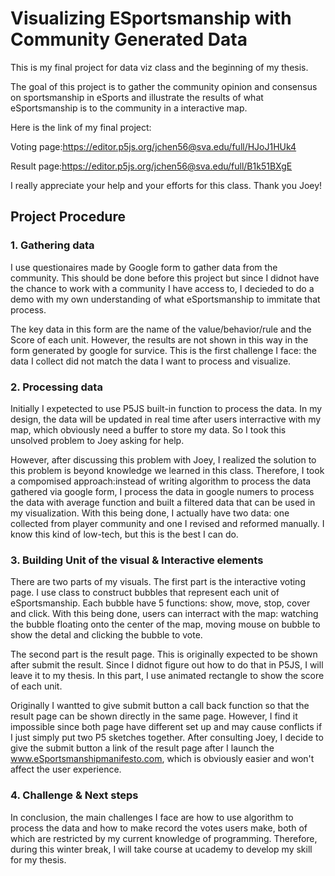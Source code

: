 # Visualizing ESportsmanship with Community Generated Data
This is my final project for data viz class and the beginning of my thesis.

The goal of this project is to gather the community opinion and consensus on sportsmanship in eSports and illustrate the results of what eSportsmanship is to the community in a interactive map.

Here is the link of my final project:

Voting page:https://editor.p5js.org/jchen56@sva.edu/full/HJoJ1HUk4

Result page:https://editor.p5js.org/jchen56@sva.edu/full/B1k51BXgE

I really appreciate your help and your efforts for this class. Thank you Joey!

## Project Procedure
### 1. Gathering data
I use questionaires made by Google form to gather data from the community. This should be done before this project but since I didnot have the chance to work with a community I have access to, I decieded to do a demo with my own understanding of what eSportsmanship to immitate that process.

The key data in this form are the name of the value/behavior/rule and the Score of each unit. However, the results are not shown in this way in the form generated by google for survice. This is the first challenge I face: the data I collect did not match the data I want to process and visualize.

### 2. Processing data
Initially I expetected to use P5JS built-in function to process the data. In my design, the data will be updated in real time after users interractive with my map, which obviously need a buffer to store my data. So I took this unsolved problem to Joey asking for help.

However, after discussing this problem with Joey, I realized the solution to this problem is beyond knowledge we learned in this class. Therefore, I took a compomised approach:instead of writing algorithm to process the data gathered via google form,  I process the data in google numers to process the data with average function and built a filtered data that can be used in my visualization. With this being done, I actually have two data: one collected from player community and one I revised and reformed manually. I know this kind of low-tech, but this is the best I can do.

### 3. Building Unit of the visual & Interactive elements
There are two parts of my visuals. The first part is the interactive voting page. I use class to construct bubbles that represent each unit of eSportsmanship. Each bubble have 5 functions: show, move, stop, cover and click. With this being done, users can interract with the map: watching the bubble floating onto the center of the map, moving mouse on bubble to show the detal and clicking the bubble to vote.

The second part is the result page. This is originally expected to be shown after submit the result. Since I didnot figure out how to do that in P5JS, I will leave it to my thesis. In this part, I use animated rectangle to show the score of each unit.

Originally I wantted to give submit button a call back function so that the result page can be shown directly in the same page. However, I find it impossible since both page have different set up and may cause conflicts if I just simply put two P5 sketches together. After consulting Joey, I decide to give the submit button a link of the result page after I launch the www.eSportsmanshipmanifesto.com, which is obviously easier and won't affect the user experience.

### 4. Challenge & Next steps
In conclusion, the main challenges I face are how to use algorithm to process the data and how to make record the votes users make, both of which are restricted by my current knowledge of programming. Therefore, during this winter break, I will take course <the the advanced web developer bootcamp> at ucademy to develop my skill for my thesis. 
